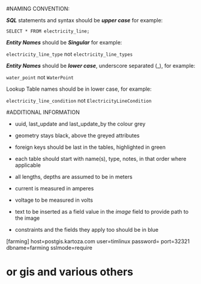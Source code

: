 #NAMING CONVENTION:

***SQL*** statements and syntax should be ***upper case*** for example:

``SELECT * FROM electricity_line;``

***Entity Names*** should be ***Singular*** for example:

```electricity_line_type``` not ```electricity_line_types```

***Entity Names*** should be ***lower case***, underscore separated (_), for example:

```water_point``` not ```WaterPoint```

Lookup Table names should be in lower case, for example:

```electricity_line_condition``` not ```ElectricityLineCondition```

#ADDITIONAL INFORMATION

- uuid, last_update and last_update_by the colour grey

- geometry stays black, above the greyed attributes

- foreign keys should be last in the tables, highlighted in green

- each table should start with name(s), type, notes, in that order where applicable

- all lengths, depths are assumed to be in meters

- current is measured in amperes

- voltage to be measured in volts

- text to be inserted as a field value in the *image* field to provide path to the image 

- constraints and the fields they apply too should be in blue



[farming] 
host=postgis.kartoza.com
user=timlinux
password=
port=32321
dbname=farming
sslmode=require
# or gis and various others

